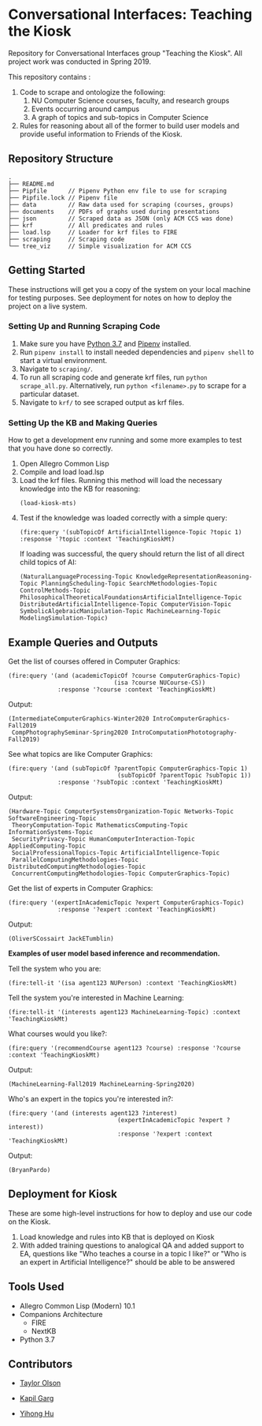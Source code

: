 # Conversational Interfaces: Teaching the Kiosk
Repository for Conversational Interfaces group "Teaching the Kiosk". All project work was conducted in Spring 2019.

This repository contains :
1. Code to scrape and ontologize the following:
    1. NU Computer Science courses, faculty, and research groups
    2. Events occurring around campus
    3. A graph of topics and sub-topics in Computer Science
2. Rules for reasoning about all of the former to build user models and provide useful information to Friends of the Kiosk.

## Repository Structure
```
.
├── README.md
├── Pipfile      // Pipenv Python env file to use for scraping
├── Pipfile.lock // Pipenv file 
├── data         // Raw data used for scraping (courses, groups)
├── documents    // PDFs of graphs used during presentations
├── json         // Scraped data as JSON (only ACM CCS was done)
├── krf          // All predicates and rules
├── load.lsp     // Loader for krf files to FIRE
├── scraping     // Scraping code
└── tree_viz     // Simple visualization for ACM CCS
```

## Getting Started

These instructions will get you a copy of the system on your local machine for testing purposes. See deployment for notes on how to deploy the project on a live system.

### Setting Up and Running Scraping Code
1. Make sure you have [Python 3.7](https://www.python.org/downloads/release/python-370/) and [Pipenv](https://docs.pipenv.org/en/latest/) installed.
2. Run `pipenv install` to install needed dependencies and `pipenv shell` to start a virtual environment.
3. Navigate to `scraping/`.
4. To run all scraping code and generate krf files, run `python scrape_all.py`. Alternatively, run `python <filename>.py` to scrape for a particular dataset.
5. Navigate to `krf/` to see scraped output as krf files.

### Setting Up the KB and Making Queries

How to get a development env running and some more examples to test that you have done so correctly.
1. Open Allegro Common Lisp
2. Compile and load load.lsp
3. Load the krf files. Running this method will load the necessary knowledge into the KB for reasoning:
    ```
    (load-kiosk-mts)
    ```
4. Test if the knowledge was loaded correctly with a simple query:
    ```
    (fire:query '(subTopicOf ArtificialIntelligence-Topic ?topic 1) :response '?topic :context 'TeachingKioskMt)
    ```
    If loading was successful, the query should return the list of all direct child topics of AI:
    ```
    (NaturalLanguageProcessing-Topic KnowledgeRepresentationReasoning-Topic PlanningScheduling-Topic SearchMethodologies-Topic ControlMethods-Topic PhilosophicalTheoreticalFoundationsArtificialIntelligence-Topic DistributedArtificialIntelligence-Topic ComputerVision-Topic SymbolicAlgebraicManipulation-Topic MachineLearning-Topic ModelingSimulation-Topic)
    ```

## Example Queries and Outputs

Get the list of courses offered in Computer Graphics:
```
(fire:query '(and (academicTopicOf ?course ComputerGraphics-Topic)
                              (isa ?course NUCourse-CS))
              :response '?course :context 'TeachingKioskMt)
```

Output:
```
(IntermediateComputerGraphics-Winter2020 IntroComputerGraphics-Fall2019
 CompPhotographySeminar-Spring2020 IntroComputationPhototography-Fall2019)
```

See what topics are like Computer Graphics:
```
(fire:query '(and (subTopicOf ?parentTopic ComputerGraphics-Topic 1)
                               (subTopicOf ?parentTopic ?subTopic 1))
              :response '?subTopic :context 'TeachingKioskMt)
```

Output:
```
(Hardware-Topic ComputerSystemsOrganization-Topic Networks-Topic SoftwareEngineering-Topic
 TheoryComputation-Topic MathematicsComputing-Topic InformationSystems-Topic
 SecurityPrivacy-Topic HumanComputerInteraction-Topic AppliedComputing-Topic
 SocialProfessionalTopics-Topic ArtificialIntelligence-Topic
 ParallelComputingMethodologies-Topic DistributedComputingMethodologies-Topic
 ConcurrentComputingMethodologies-Topic ComputerGraphics-Topic)
```

Get the list of experts in Computer Graphics:
```
(fire:query '(expertInAcademicTopic ?expert ComputerGraphics-Topic)
              :response '?expert :context 'TeachingKioskMt)
```

Output:
```
(OliverSCossairt JackETumblin)
```

**Examples of user model based inference and recommendation.**

Tell the system who you are:
```
(fire:tell-it '(isa agent123 NUPerson) :context 'TeachingKioskMt)
```

Tell the system you're interested in Machine Learning:
```
(fire:tell-it '(interests agent123 MachineLearning-Topic) :context 'TeachingKioskMt)
```

What courses would you like?:
```
(fire:query '(recommendCourse agent123 ?course) :response '?course :context 'TeachingKioskMt)
```

Output:
```
(MachineLearning-Fall2019 MachineLearning-Spring2020)
```

Who's an expert in the topics you're interested in?:
```
(fire:query '(and (interests agent123 ?interest)
                               (expertInAcademicTopic ?expert ?interest))
                               :response '?expert :context 'TeachingKioskMt)
```

Output:
```
(BryanPardo)
```

## Deployment for Kiosk
These are some high-level instructions for how to deploy and use our code on the Kiosk.
1. Load knowledge and rules into KB that is deployed on Kiosk
2. With added training questions to analogical QA and added support to EA, questions like "Who teaches a course in a topic I like?" or "Who is an expert in Artificial Intelligence?" should be able to be answered

## Tools Used
* Allegro Common Lisp (Modern) 10.1
* Companions Architecture
  * FIRE
  * NextKB
* Python 3.7

## Contributors

* [Taylor Olson](https://github.com/TeeOhh)

* [Kapil Garg](https://github.com/kapil1garg)

* [Yihong Hu](https://github.com/Huhuhu812)

